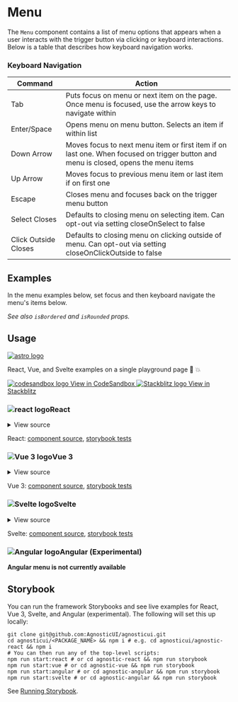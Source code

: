 # Menu

The `Menu` component contains a list of menu options that appears
when a user interacts with the trigger button via clicking or keyboard interactions. Below is a table that describes how keyboard navigation works.

<div class="mbs24"></div>

### Keyboard Navigation

| Command | Action |
| ----------- | ----------- |
| Tab | Puts focus on menu or next item on the page. Once menu is focused, use the arrow keys to navigate within |
| Enter/Space | Opens menu on menu button. Selects an item if within list |
| Down Arrow | Moves focus to next menu item or first item if on last one. When focused on trigger button and menu is closed, opens the menu items |
| Up Arrow | Moves focus to previous menu item or last item if on first one |
| Escape | Closes menu and focuses back on the trigger menu button |
| Select Closes | Defaults to closing menu on selecting item. Can opt-out via setting closeOnSelect to false |
| Click Outside Closes | Defaults to closing menu on clicking outside of menu. Can opt-out via setting closeOnClickOutside to false |

<div class="mbe24"></div>

## Examples

In the menu examples below, set focus and then keyboard navigate the menu's items below.

<MenuExamples />

_See also <code>isBordered</code> and <code>isRounded</code> props._

<script setup>
import MenuExamples from '../../components/MenuExamples.vue'
import { Alert } from "agnostic-vue";
</script>

<div class="mbe32"></div>

## Usage

<div class="flex mbs40 mbe24">
  <a href="https://astro.build/" class="flex-shrink-0" target="_blank"><img style="width: var(--fluid-80)" src="/images/astro-logo-light.svg" alt="astro logo"></a>
  <p class="mis16">React, Vue, and Svelte examples on a single playground page 🚀 💥</p>
</div>
<div class="playgrounds flex mbe32">
  <a class="btn btn-rounded" style="background-color: var(--agnostic-dark); color: var(--agnostic-light)" href="https://codesandbox.io/s/github/AgnosticUI/agnosticui/tree/master/playgrounds/Menu?file=/README.md" target="_blank">
    <img src="/images/codesandbox.svg" alt="codesandbox logo" class="mie8"> View in CodeSandbox
  </a>
  <a class="btn btn-rounded" style="background-color: var(--agnostic-primary); color: var(--agnostic-light)" href="https://stackblitz.com/github/AgnosticUI/agnosticui/tree/master/playgrounds/Menu?file=/README.md" target="_blank">
    <img src="/images/stackblitz.svg" alt="Stackblitz logo" class="mie4"> View in Stackblitz
  </a>
</div>

<div class="flex">
  <h3 id="react" tabindex="-1">
    <img src="/images/React-icon.svg" alt="react logo">React
  </h3>
</div>

<details class="disclose disclose-bordered">
<summary class="disclose-title">View source</summary>

```jsx
import "agnostic-react/dist/common.min.css";
import "agnostic-react/dist/esm/index.css";
import { Menu, MenuItem, } from "agnostic-react";
export const YourComponent = () => (
  return (
    <div className="mbs16 mbe24">
      <h2>Menu</h2>
      <p class="mbs24 mbe14">Default Menu</p>
      <Menu
        id="mymenu1"
        buttonLabel="Players"
        onOpen={(selectedItem) => console.log('onOpen - selectedItem: ', selectedItem)}
        onClose={() => console.log('onClose called...')}
        menuItems={[
          <MenuItem>Andre Agassi</MenuItem>,
          <MenuItem>Serena Williams</MenuItem>,
          <MenuItem isDisabled>Rafael Nadal</MenuItem>,
          <MenuItem>Roger Federer</MenuItem>,
          <MenuItem>Althea Gibson</MenuItem>,
          <MenuItem>Bjorn Borg</MenuItem>,
        ]}
      />
      <p class="mbs24 mbe14"><code>closeOnClickOutside</code> set to false</p>
      <Menu
        closeOnClickOutside={false}
        id="mymenu2"
        buttonLabel="Players"
        menuItems={[
          <MenuItem>Andre Agassi</MenuItem>,
          <MenuItem>Serena Williams</MenuItem>,
          <MenuItem isDisabled>Rafael Nadal</MenuItem>,
          <MenuItem>Roger Federer</MenuItem>,
          <MenuItem>Althea Gibson</MenuItem>,
          <MenuItem>Bjorn Borg</MenuItem>,
        ]}
      />
      <p class="mbs24 mbe14"><code>closeOnSelect</code> set to false</p>
      <Menu
        closeOnSelect={false}
        id="mymenu3"
        buttonLabel="Players"
        menuItems={[
          <MenuItem>Andre Agassi</MenuItem>,
          <MenuItem>Serena Williams</MenuItem>,
          <MenuItem isDisabled>Rafael Nadal</MenuItem>,
          <MenuItem>Roger Federer</MenuItem>,
          <MenuItem>Althea Gibson</MenuItem>,
          <MenuItem>Bjorn Borg</MenuItem>,
        ]}
      />
      <p class="mbs24 mbe14">Stays open on click outside or select with: <code>closeOnSelect</code> &amp; <code>closeOnClickOutside</code> set to false</p>
      <Menu
        closeOnSelect={false}
        closeOnClickOutside={false}
        id="mymenu4"
        buttonLabel="Players"
        menuItems={[
          <MenuItem>Andre Agassi</MenuItem>,
          <MenuItem>Serena Williams</MenuItem>,
          <MenuItem isDisabled>Rafael Nadal</MenuItem>,
          <MenuItem>Roger Federer</MenuItem>,
          <MenuItem>Althea Gibson</MenuItem>,
          <MenuItem>Bjorn Borg</MenuItem>,
        ]}
      />
      <p class="mbs24 mbe14">small with: <code>size="small"</code></p>
      <Menu
        id="mymenu5"
        size="small"
        buttonLabel="Players"
        menuItems={[
          <MenuItem>Andre Agassi</MenuItem>,
          <MenuItem>Serena Williams</MenuItem>,
          <MenuItem isDisabled>Rafael Nadal</MenuItem>,
          <MenuItem>Roger Federer</MenuItem>,
          <MenuItem>Althea Gibson</MenuItem>,
          <MenuItem>Bjorn Borg</MenuItem>,
        ]}
      />
      <p class="mbs24 mbe14">Large with: <code>size="large"</code></p>
      <Menu
        id="mymenu6"
        size="large"
        buttonLabel="Players"
        menuItems={[
          <MenuItem>Andre Agassi</MenuItem>,
          <MenuItem>Serena Williams</MenuItem>,
          <MenuItem isDisabled>Rafael Nadal</MenuItem>,
          <MenuItem>Roger Federer</MenuItem>,
          <MenuItem>Althea Gibson</MenuItem>,
          <MenuItem>Bjorn Borg</MenuItem>,
        ]}
      />
      <p class="mbs24 mbe14">Rounded with: <code>isRounded</code></p>
      <Menu
        isRounded
        id="mymenu7"
        size="large"
        buttonLabel="Players"
        menuItems={[
          <MenuItem>Andre Agassi</MenuItem>,
          <MenuItem>Serena Williams</MenuItem>,
          <MenuItem isDisabled>Rafael Nadal</MenuItem>,
          <MenuItem>Roger Federer</MenuItem>,
          <MenuItem>Althea Gibson</MenuItem>,
          <MenuItem>Bjorn Borg</MenuItem>,
        ]}
      />
      <p class="mbs24 mbe14">Bordered with <code>isBordered</code></p>
      <Menu
        isBordered
        id="mymenu8"
        size="large"
        buttonLabel="Players"
        menuItems={[
          <MenuItem>Andre Agassi</MenuItem>,
          <MenuItem>Serena Williams</MenuItem>,
          <MenuItem isDisabled>Rafael Nadal</MenuItem>,
          <MenuItem>Roger Federer</MenuItem>,
          <MenuItem>Althea Gibson</MenuItem>,
          <MenuItem>Bjorn Borg</MenuItem>,
        ]}
      />
    </div>
  )
)
```
</details>

React: [component source](https://github.com/AgnosticUI/agnosticui/blob/master/agnostic-react/src/Menu.tsx), [storybook tests](https://github.com/AgnosticUI/agnosticui/blob/master/agnostic-react/src/stories/Menu.stories.tsx)

<div class="mbe32"></div>

<div class="flex">
  <h3 id="vue-3" tabindex="-1">
    <img src="/images/Vue-icon.svg" alt="Vue 3 logo">Vue 3
  </h3>
</div>

<details class="disclose disclose-bordered">
<summary class="disclose-title">View source</summary>

```vue
<script>
import "agnostic-vue/dist/common.min.css";
import "agnostic-vue/dist/index.css";
import { Menu } from "agnostic-vue";

export default {
  name: "MenuExamples",
  components: {
    Menu,
  },
};
</script>
<template>
  <section>
    <h2>Menu</h2>
    <Menu
      id="menu1"
      menuTitle="Players"
      :disabledItems="['menuitem-3']"
      @open="(selectedItem) => log('Single: selected item:', selectedItem)"
      @close="() => log('close called...')"
    >
      <template #menuitem-1>Menu Item 1</template>
      <template #menuitem-2>Menu Item 2</template>
      <template #menuitem-3>Menu Item 3</template>
      <template #menuitem-4>Menu Item 4</template>
      <template #menuitem-5>Menu Item 5</template>
      <template #icon>&#9662;</template>
    </Menu>
    <div class="mbe16" />
    <Menu
      id="menu2"
      menuTitle="Players (!closeOnClickOutside)"
      :closeOnClickOutside="false"
    >
      <template #menuitem-1>Menu Item 1</template>
      <template #menuitem-2>Menu Item 2</template>
      <template #menuitem-3>Menu Item 3</template>
      <template #menuitem-4>Menu Item 4</template>
      <template #menuitem-5>Menu Item 5</template>
      <template #icon>&#9662;</template>
    </Menu>
    <div class="mbe16" />
    <Menu
      id="menu3"
      menuTitle="Players (!closeOnSelect)"
      :closeOnSelect="false"
    >
      <template #menuitem-1>Menu Item 1</template>
      <template #menuitem-2>Menu Item 2</template>
      <template #menuitem-3>Menu Item 3</template>
      <template #menuitem-4>Menu Item 4</template>
      <template #menuitem-5>Menu Item 5</template>
      <template #icon>&#9662;</template>
    </Menu>
    <div class="mbe16" />
    <Menu
      id="menu5"
      menuTitle="Players (small)"
      size="small"
    >
      <template #menuitem-1>Menu Item 1</template>
      <template #menuitem-2>Menu Item 2</template>
      <template #menuitem-3>Menu Item 3</template>
      <template #menuitem-4>Menu Item 4</template>
      <template #menuitem-5>Menu Item 5</template>
      <template #icon>&#9662;</template>
    </Menu>
    <div class="mbe16" />
    <Menu
      id="menu5"
      menuTitle="Players (large)"
      size="large"
      :disabledItems="['menuitem-2', 'menuitem-5']"
    >
      <template #menuitem-1>Menu Item 1</template>
      <template #menuitem-2>Menu Item 2</template>
      <template #menuitem-3>Menu Item 3</template>
      <template #menuitem-4>Menu Item 4</template>
      <template #menuitem-5>Menu Item 5</template>
      <template #icon>&#9662;</template>
    </Menu>
  </section>
</template>
```
</details>

Vue 3: [component source](https://github.com/AgnosticUI/agnosticui/blob/master/agnostic-vue/src/components/Menu.vue), [storybook tests](https://github.com/AgnosticUI/agnosticui/blob/master/agnostic-vue/src/stories/Menu.stories.js)

<div class="mbe24"></div>

<div class="flex">
  <h3 id="svelte" tabindex="-1">
    <img src="/images/Svelte-icon.svg" alt="Svelte logo">Svelte
  </h3>
</div>

<details class="disclose disclose-bordered">
<summary class="disclose-title">View source</summary>

```html
<script>
  import 'agnostic-svelte/css/common.min.css';
  import { Menu, MenuItem } from "agnostic-svelte";
  const menuItems = [
    {
      label: "Menu Item 1",
      menuItemComponent: MenuItem
    },
    {
      isDisabled: true,
      label: "Menu Item 2",
      menuItemComponent: MenuItem
    },
    {
      label: "Menu Item 3",
      menuItemComponent: MenuItem
    },
    {
      label: "Menu Item 4",
      menuItemComponent: MenuItem
    },
    {
      label: "Menu Item 5",
      menuItemComponent: MenuItem
    },
  ]
</script>
<section class="mbe24">
  <h3 class="mbe24">Menu</h3>
  <Menu
    menuItems={menuItems}
    id="mymenu1"
    menuTitle="Players"
    onOpen={(selectedItem) => console.log('onOpen - selectedItem: ', selectedItem)}
    onClose={() => console.log('onClose called...')}
  />
  <span class="mie12" />
  <Menu menuItems={menuItems}
    id="mymenu2"
    menuTitle="Players (closeOnClickOutside false)"
    closeOnClickOutside={false}
  />
  <span class="mie12" />
  <Menu menuItems={menuItems}
    id="mymenu2"
    menuTitle="Players (closeOnSelect false)"
    closeOnSelect={false}
  />
  <span class="mie12" />
  <Menu menuItems={menuItems}
    id="mymenu2"
    menuTitle="Players (closeOnSelect & closeOnClickOutside false)"
    closeOnSelect={false}
    closeOnClickOutside={false}
  />
  <span class="mie12" />
  <Menu menuItems={menuItems}
    id="mymenu2"
    menuTitle="Players (small)"
    size="small"
  />
  <div class="mbe18" />
  <Menu menuItems={menuItems}
    id="mymenu2"
    menuTitle="Players (large)"
    size="large"
  />
  <div class="mbe18" />
  <Menu menuItems={menuItems}
    id="mymenu2"
    menuTitle="Players (bordered)"
    isBordered
  />
  <div class="mbe18" />
  <Menu menuItems={menuItems}
    id="mymenu2"
    menuTitle="Players (rounded)"
    isRounded
  />
</section>
```
</details>

Svelte: [component source](https://github.com/AgnosticUI/agnosticui/blob/master/agnostic-svelte/src/lib/components/Menu/Menu.svelte), [storybook tests](https://github.com/AgnosticUI/agnosticui/blob/master/agnostic-svelte/src/lib/components/Menu/Menu.stories.js)

<div class="flex">
  <h3 id="angular" tabindex="-1">
    <img src="/images/Angular-icon.svg" alt="Angular logo">Angular (Experimental)
  </h3>
</div>

**Angular menu is not currently available**

<div class="mbe32"></div>

## Storybook

You can run the framework Storybooks and see live examples for React, Vue 3, Svelte, and Angular (experimental). The following will set this up locally:

```shell
git clone git@github.com:AgnosticUI/agnosticui.git
cd agnosticui/<PACKAGE_NAME> && npm i # e.g. cd agnosticui/agnostic-react && npm i
# You can then run any of the top-level scripts:
npm run start:react # or cd agnostic-react && npm run storybook
npm run start:vue # or cd agnostic-vue && npm run storybook
npm run start:angular # or cd agnostic-angular && npm run storybook
npm run start:svelte # or cd agnostic-angular && npm run storybook
```

See [Running Storybook](https://github.com/AgnosticUI/agnosticui/blob/master/CONTRIBUTING.md#usage).
